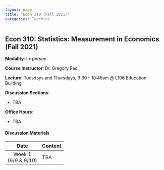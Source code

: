 ```yaml
---
layout: page
title: "Econ 310 (Fall 2021)"
categories: Teaching
---
```


## Econ 310: Statistics: Measurement in Economics (Fall 2021)

**Modality**: In-person

**Course Instructor**: Dr. Gregory Pac

**Lecture**: Tuesdays and Thursdays, 9:30 - 10:45am @ L196 Education Building

**Discussion Sections**: 

* TBA

**Office Hours**: 

* TBA

#### Discussion Materials

|     Date    |                     Content                     |
|:-----------:|	:---------------------------------------------- |
| Week 1 <br> (9/9 & 9/10) | TBA |